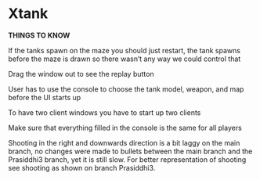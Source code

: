# Xtank

<b>THINGS TO KNOW</b>

If the tanks spawn on the maze you should just restart, the tank spawns before the maze is drawn so there wasn’t any way we could control that

Drag the window out to see the replay button

User has to use the console to choose the tank model, weapon, and map before the UI starts up

To have two client windows you have to start up two clients

Make sure that everything filled in the console is the same for all players


Shooting in the right and downwards direction is a bit laggy on the main branch, no changes were made to bullets between the main branch and the Prasiddhi3 branch, yet it is still slow. For better representation of shooting see shooting as shown on branch Prasiddhi3.
